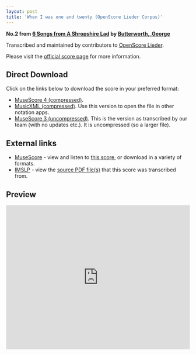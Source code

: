 ```yaml
---
layout: post
title: 'When I was one and twenty (OpenScore Lieder Corpus)'
---
```


__No.2 from [6 Songs from A Shropshire Lad](https://fourscoreandmore.org/OpenScore/Butterworth%2C_George/6_Songs_from_A_Shropshire_Lad/) by [Butterworth,_George](https://fourscoreandmore.org/OpenScore/Butterworth%2C_George)__

Transcribed and maintained by contributors to [OpenScore Lieder].

Please visit the [official score page] for more information.

[official score page]: https://musescore.com/openscore-lieder-corpus/scores/6214844
[OpenScore Lieder]: https://musescore.com/openscore-lieder-corpus

## Direct Download

Click on the links below to download the score in your preferred format:
- [MuseScore 4 (compressed)](https://fourscoreandmore.org/OpenScore/Butterworth%2C_George/6_Songs_from_A_Shropshire_Lad/2_When_I_was_one_and_twenty.mscz).
- [MusicXML (compressed)](https://fourscoreandmore.org/OpenScore/Butterworth%2C_George/6_Songs_from_A_Shropshire_Lad/2_When_I_was_one_and_twenty.mxl). Use this version to open the file in other notation apps.
- [MuseScore 3 (uncompressed)](https://raw.githubusercontent.com/OpenScore/Lieder/refs/heads/main/scores/Butterworth%2C_George/6_Songs_from_A_Shropshire_Lad/2_When_I_was_one_and_twenty/lc6214844.mscx). This is the version as transcribed by our team (with no updates etc.). It is uncompressed (so a larger file).

## External links

- [MuseScore] - view and listen to [this score][MuseScore], or download in a variety of formats.
- [IMSLP] - view the [source PDF file(s)][IMSLP] that this score was transcribed from.

[MuseScore]: https://musescore.com/score/6214844
[IMSLP]: https://imslp.org/wiki/Special:ReverseLookup/239744

## Preview

<iframe width="100%" height="394" src="https://musescore.com/openscore-lieder-corpus/scores/6214844/embed" frameborder="0" allowfullscreen allow="autoplay; fullscreen"></iframe>
